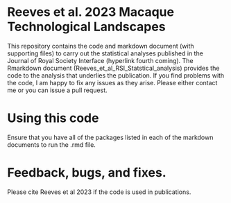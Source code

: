 # Reeves et al. 2023 Macaque Technological Landscapes
This repository contains the code and markdown document (with supporting files) to carry out the statistical analyses published in the Journal of Royal Society Interface (hyperlink fourth coming). The Rmarkdown document (Reeves_et_al_RSI_Statstical_analysis) provides the code to the analysis that underlies the publication. If you find problems with the code, I am happy to fix any issues as they arise. Please either contact me or you can issue a pull request.

# Using this code

Ensure that you have all of the packages listed in each of the markdown documents to run the .rmd file.

# Feedback, bugs, and fixes.

Please cite Reeves et al 2023 if the code is used in publications.

